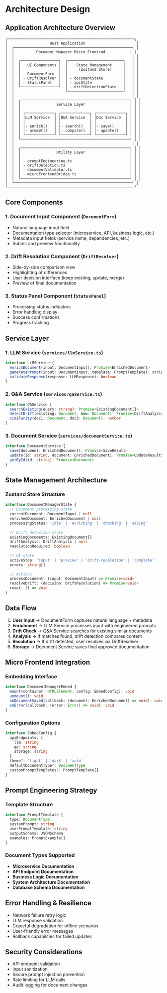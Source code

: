 # Architecture Design

## Application Architecture Overview

```
┌─────────────────────────────────────────────────────────┐
│                   Host Application                       │
│  ┌─────────────────────────────────────────────────────┐ │
│  │          Document Manager Micro Frontend           │ │
│  │                                                     │ │
│  │  ┌─────────────────┐  ┌─────────────────────────┐   │ │
│  │  │   UI Components │  │    State Management     │   │ │
│  │  │                 │  │     (Zustand Store)     │   │ │
│  │  │ - DocumentForm  │  │                         │   │ │
│  │  │ - DriftResolver │  │ - documentState         │   │ │
│  │  │ - StatusPanel   │  │ - apiState              │   │ │
│  │  └─────────────────┘  │ - driftDetectionState   │   │ │
│  │                       └─────────────────────────┘   │ │
│  │                                                     │ │
│  │  ┌─────────────────────────────────────────────────┐ │ │
│  │  │                Service Layer                    │ │ │
│  │  │                                                 │ │ │
│  │  │ ┌─────────────┐ ┌─────────────┐ ┌─────────────┐ │ │ │
│  │  │ │LLM Service  │ │Q&A Service  │ │Doc Service  │ │ │ │
│  │  │ │             │ │             │ │             │ │ │ │
│  │  │ │- enrich()   │ │- search()   │ │- save()     │ │ │ │
│  │  │ │- prompt()   │ │- compare()  │ │- update()   │ │ │ │
│  │  │ └─────────────┘ └─────────────┘ └─────────────┘ │ │ │
│  │  └─────────────────────────────────────────────────┘ │ │
│  │                                                     │ │
│  │  ┌─────────────────────────────────────────────────┐ │ │
│  │  │                Utility Layer                    │ │ │
│  │  │                                                 │ │ │
│  │  │ - promptEngineering.ts                          │ │ │
│  │  │ - driftDetection.ts                             │ │ │
│  │  │ - documentValidator.ts                          │ │ │
│  │  │ - microFrontendBridge.ts                        │ │ │
│  │  └─────────────────────────────────────────────────┘ │ │
│  └─────────────────────────────────────────────────────┘ │
└─────────────────────────────────────────────────────────┘
```

## Core Components

### 1. Document Input Component (`DocumentForm`)
- Natural language input field
- Documentation type selector (microservice, API, business logic, etc.)
- Metadata input fields (service name, dependencies, etc.)
- Submit and preview functionality

### 2. Drift Resolution Component (`DriftResolver`)
- Side-by-side comparison view
- Highlighting of differences
- User decision interface (keep existing, update, merge)
- Preview of final documentation

### 3. Status Panel Component (`StatusPanel`)
- Processing status indicators
- Error handling display
- Success confirmations
- Progress tracking

## Service Layer

### 1. LLM Service (`services/llmService.ts`)
```typescript
interface LLMService {
  enrichDocument(input: DocumentInput): Promise<EnrichedDocument>
  generatePrompt(input: DocumentInput, template: PromptTemplate): string
  validateResponse(response: LLMResponse): boolean
}
```

### 2. Q&A Service (`services/qaService.ts`)
```typescript
interface QAService {
  searchExisting(query: string): Promise<ExistingDocument[]>
  detectDrift(existing: Document, new: Document): Promise<DriftAnalysis>
  similarity(doc1: Document, doc2: Document): number
}
```

### 3. Document Service (`services/documentService.ts`)
```typescript
interface DocumentService {
  save(document: EnrichedDocument): Promise<SaveResult>
  update(id: string, document: EnrichedDocument): Promise<UpdateResult>
  getById(id: string): Promise<Document>
}
```

## State Management Architecture

### Zustand Store Structure
```typescript
interface DocumentManagerState {
  // Document processing state
  currentDocument: DocumentInput | null
  enrichedDocument: EnrichedDocument | null
  processingStatus: 'idle' | 'enriching' | 'checking' | 'saving'
  
  // Drift detection state
  existingDocuments: ExistingDocument[]
  driftAnalysis: DriftAnalysis | null
  resolutionRequired: boolean
  
  // UI state
  activeStep: 'input' | 'preview' | 'drift-resolution' | 'complete'
  errors: string[]
  
  // Actions
  processDocument: (input: DocumentInput) => Promise<void>
  resolveDrift: (decision: DriftResolution) => Promise<void>
  reset: () => void
}
```

## Data Flow

1. **User Input** → DocumentForm captures natural language + metadata
2. **Enrichment** → LLM Service processes input with engineered prompts
3. **Drift Check** → Q&A Service searches for existing similar documents
4. **Analysis** → If matches found, drift detection compares content
5. **Resolution** → If drift detected, user resolves via DriftResolver
6. **Storage** → Document Service saves final approved documentation

## Micro Frontend Integration

### Embedding Interface
```typescript
interface DocumentManagerEmbed {
  mount(container: HTMLElement, config: EmbedConfig): void
  unmount(): void
  onDocumentSaved(callback: (document: EnrichedDocument) => void): void
  onError(callback: (error: Error) => void): void
}
```

### Configuration Options
```typescript
interface EmbedConfig {
  apiEndpoints: {
    llm: string
    qa: string
    storage: string
  }
  theme?: 'light' | 'dark' | 'auto'
  defaultDocumentType?: DocumentType
  customPromptTemplates?: PromptTemplate[]
}
```

## Prompt Engineering Strategy

### Template Structure
```typescript
interface PromptTemplate {
  type: DocumentType
  systemPrompt: string
  userPromptTemplate: string
  outputSchema: JSONSchema
  examples: PromptExample[]
}
```

### Document Types Supported
- **Microservice Documentation**
- **API Endpoint Documentation**
- **Business Logic Documentation**
- **System Architecture Documentation**
- **Database Schema Documentation**

## Error Handling & Resilience

- Network failure retry logic
- LLM response validation
- Graceful degradation for offline scenarios
- User-friendly error messages
- Rollback capabilities for failed updates

## Security Considerations

- API endpoint validation
- Input sanitization
- Secure prompt injection prevention
- Rate limiting for LLM calls
- Audit logging for document changes